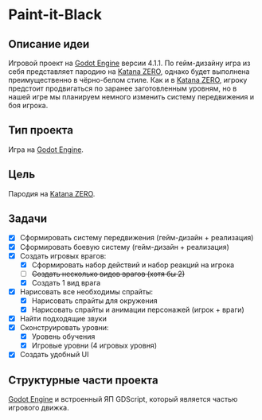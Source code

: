 # Paint-it-Black

## Описание идеи

Игровой проект на [Godot Engine](https://godotengine.org/) версии 4.1.1. По гейм-дизайну игра из себя представляет пародию на [Katana ZERO](https://store.steampowered.com/app/460950/Katana_ZERO/), однако будет выполнена преимущественно в чёрно-белом стиле. Как и в [Katana ZERO](https://store.steampowered.com/app/460950/Katana_ZERO/), игроку предстоит продвигаться по заранее заготовленным уровням, но в нашей игре мы планируем немного изменить систему передвижения и боя игрока.

## Тип проекта

Игра на [Godot Engine](https://godotengine.org/).

## Цель

Пародия на [Katana ZERO](https://store.steampowered.com/app/460950/Katana_ZERO/).

## Задачи

- [x] Сформировать систему передвижения (гейм-дизайн + реализация)
- [x] Сформировать боевую систему (гейм-дизайн + реализация)
- [x] Создать игровых врагов:
  - [x] Сформировать набор действий и набор реакций на игрока
  - [ ] ~~Создать несколько видов врагов (хотя бы 2)~~
  - [x] Создать 1 вид врага
- [x] Нарисовать все необходимы спрайты:
  - [x] Нарисовать спрайты для окружения
  - [x] Нарисовать спрайты и анимации персонажей (игрок + враги)
- [x] Найти подходящие звуки
- [x] Сконструировать уровни:
  - [x] Уровень обучения
  - [x] Игровые уровни (4 игровых уровня)
- [x] Создать удобный UI

## Структурные части проекта

[Godot Engine](https://godotengine.org/) и встроенный ЯП GDScript, который является частью игрового движка.
